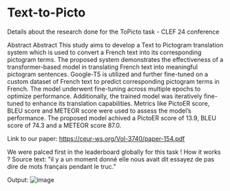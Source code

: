 # Text-to-Picto
Details about the research done for the ToPicto task - CLEF 24 conference

Abstract
Abstract
This study aims to develop a Text to Pictogram translation system which is used to convert a French text into its
corresponding pictogram terms. The proposed system demonstrates the effectiveness of a transformer-based
model in translating French text into meaningful pictogram sentences. Google-T5 is utilized and further fine-tuned
on a custom dataset of French text to predict corresponding pictogram terms in French. The model underwent
fine-tuning across multiple epochs to optimize performance. Additionally, the trained model was iteratively
fine-tuned to enhance its translation capabilities. Metrics like PictoER score, BLEU score and METEOR score
were used to assess the model’s performance. The proposed model achived a PictoER score of 13.9, BLEU score of
74.3 and a METEOR score 87.0.

Link to our paper: https://ceur-ws.org/Vol-3740/paper-154.pdf

We were palced first in the leaderboard globally for this task !
How it works ?
Source text: "il y a un moment donné elle nous avait dit essayez de pas dire de mots français pendant le truc."

Output:
![image](https://github.com/user-attachments/assets/c56be656-9e43-4a0d-b21d-21305f347596)
